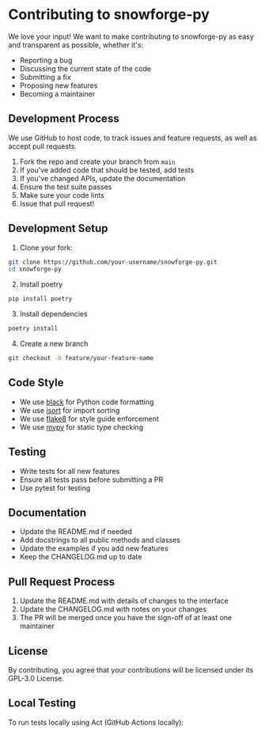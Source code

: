 # Contributing to snowforge-py

We love your input! We want to make contributing to snowforge-py as easy and transparent as possible, whether it's:

- Reporting a bug
- Discussing the current state of the code
- Submitting a fix
- Proposing new features
- Becoming a maintainer

## Development Process

We use GitHub to host code, to track issues and feature requests, as well as accept pull requests.

1. Fork the repo and create your branch from `main`
2. If you've added code that should be tested, add tests
3. If you've changed APIs, update the documentation
4. Ensure the test suite passes
5. Make sure your code lints
6. Issue that pull request!

## Development Setup

1. Clone your fork:

```bash
git clone https://github.com/your-username/snowforge-py.git
cd snowforge-py
```

2. Install poetry

```bash
pip install poetry
```

3. Install dependencies

```bash
poetry install
```

4. Create a new branch

```bash
git checkout -b feature/your-feature-name
```


## Code Style

- We use [black](https://github.com/psf/black) for Python code formatting
- We use [isort](https://pycqa.github.io/isort/) for import sorting
- We use [flake8](https://flake8.pycqa.org/) for style guide enforcement
- We use [mypy](http://mypy-lang.org/) for static type checking

## Testing

- Write tests for all new features
- Ensure all tests pass before submitting a PR
- Use pytest for testing

## Documentation

- Update the README.md if needed
- Add docstrings to all public methods and classes
- Update the examples if you add new features
- Keep the CHANGELOG.md up to date

## Pull Request Process

1. Update the README.md with details of changes to the interface
2. Update the CHANGELOG.md with notes on your changes
3. The PR will be merged once you have the sign-off of at least one maintainer

## License

By contributing, you agree that your contributions will be licensed under its GPL-3.0 License.

## Local Testing

To run tests locally using Act (GitHub Actions locally):
